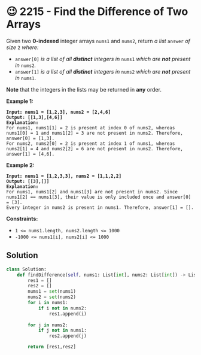 # 😉 2215 - Find the Difference of Two Arrays

Given two **0-indexed** integer arrays `nums1` and `nums2`, return _a list_ `answer` _of size_ `2` _where:_

* `answer[0]` _is a list of all **distinct** integers in_ `nums1` _which are **not** present in_ `nums2`_._
* `answer[1]` _is a list of all **distinct** integers in_ `nums2` _which are **not** present in_ `nums1`.

**Note** that the integers in the lists may be returned in **any** order.

&#x20;

**Example 1:**

<pre><code><strong>Input: nums1 = [1,2,3], nums2 = [2,4,6]
</strong><strong>Output: [[1,3],[4,6]]
</strong><strong>Explanation:
</strong>For nums1, nums1[1] = 2 is present at index 0 of nums2, whereas nums1[0] = 1 and nums1[2] = 3 are not present in nums2. Therefore, answer[0] = [1,3].
For nums2, nums2[0] = 2 is present at index 1 of nums1, whereas nums2[1] = 4 and nums2[2] = 6 are not present in nums2. Therefore, answer[1] = [4,6].
</code></pre>

**Example 2:**

<pre><code><strong>Input: nums1 = [1,2,3,3], nums2 = [1,1,2,2]
</strong><strong>Output: [[3],[]]
</strong><strong>Explanation:
</strong>For nums1, nums1[2] and nums1[3] are not present in nums2. Since nums1[2] == nums1[3], their value is only included once and answer[0] = [3].
Every integer in nums2 is present in nums1. Therefore, answer[1] = [].
</code></pre>

&#x20;

**Constraints:**

* `1 <= nums1.length, nums2.length <= 1000`
* `-1000 <= nums1[i], nums2[i] <= 1000`

## Solution

```python
class Solution:
    def findDifference(self, nums1: List[int], nums2: List[int]) -> List[List[int]]:
        res1 = []
        res2 = []
        nums1 = set(nums1)
        nums2 = set(nums2)
        for i in nums1:
            if i not in nums2:
                res1.append(i)
        
        for j in nums2:
            if j not in nums1:
                res2.append(j)

        return [res1,res2]
```
